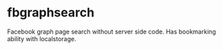 fbgraphsearch
=============

Facebook graph page search without server side code. Has bookmarking ability with localstorage.
